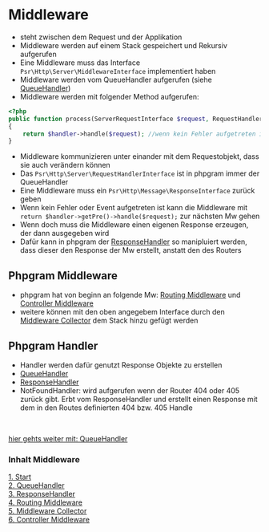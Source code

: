 # Middleware

- steht zwischen dem Request und der Applikation
- Middleware werden auf einem Stack gespeichert und Rekursiv aufgerufen
- Eine Middleware muss das Interface ``Psr\Http\Server\MiddlewareInterface`` implementiert haben
- Middleware werden vom QueueHandler aufgerufen (siehe [QueueHandler](queuehandle.md))
- Middleware werden mit folgender Method aufgerufen:
```php
<?php
public function process(ServerRequestInterface $request, RequestHandlerInterface $handler): ResponseInterface
{	
    return $handler->handle($request); //wenn kein Fehler aufgetreten ist
}
```
- Middleware kommunizieren unter einander mit dem Requestobjekt, dass sie auch verändern können
- Das ``Psr\Http\Server\RequestHandlerInterface`` ist in phpgram immer der QueueHandler
- Eine Middleware muss ein ``Psr\Http\Message\ResponseInterface`` zurück geben
- Wenn kein Fehler oder Event aufgetreten ist kann die Middleware mit ``return $handler->getPre()->handle($request);`` zur nächsten Mw gehen
- Wenn doch muss die Middleware einen eigenen Response erzeugen, der dann ausgegeben wird
- Dafür kann in phpgram der [ResponseHandler](responsehandle.md) so manipluiert werden, dass dieser den Response der Mw erstellt, anstatt den des Routers

## Phpgram Middleware
- phpgram hat von beginn an folgende Mw: [Routing Middleware](routingmw.md) und [Controller Middleware](controllermw.md)
- weitere können mit den oben angegebem Interface durch den [Middleware Collector](mwcollector.md) dem Stack hinzu gefügt werden

## Phpgram Handler
- Handler werden dafür genutzt Response Objekte zu erstellen
- [QueueHandler](queuehandle.md)
- [ResponseHandler](responsehandle.md)
- NotFoundHandler: wird aufgerufen wenn der Router 404 oder 405 zurück gibt. Erbt vom ResponseHandler und erstellt einen Response mit dem in den Routes definierten 404 bzw. 405 Handle

<br>

[hier gehts weiter mit: QueueHandler](queuehandle.md)

### Inhalt Middleware
[1. Start](index.md) <br>
[2. QueueHandler](queuehandle.md) <br>
[3. ResponseHandler](responsehandle.md) <br>
[4. Routing Middleware](routingmw.md) <br>
[5. Middleware Collector](mwcollector.md) <br>
[6. Controller Middleware](controllermw.md)
